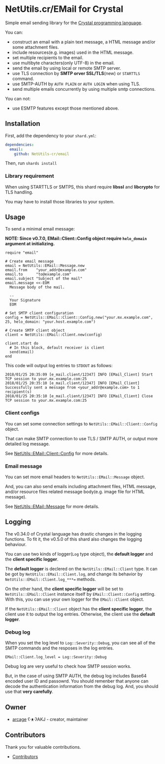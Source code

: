 # NetUtils.cr/EMail for Crystal

Simple email sending library for the [Crystal programming language](https://crystal-lang.org).

You can:

- construct an email with a plain text message, a HTML message and/or some attachment files.
- include resources(e.g. images) used in the HTML message.
- set multiple recipients to the email.
- use multibyte characters(only UTF-8) in the email.
- send the email by using local or remote SMTP server.
- use TLS connection by **SMTP orver SSL/TLS**(new) or `STARTTLS` command.
- use SMTP-AUTH by `AUTH PLAIN` or `AUTH LOGIN` when using TLS.
- send multiple emails concurrently by using multiple smtp connections.

You can not:

- use ESMTP features except those mentioned above.

## Installation

First, add the dependency to your `shard.yml`:

```yaml
dependencies:
  email:
    github: NetUtils-cr/email
```

Then, run `shards install`

### Library requirement

When using STARTTLS or SMTPS, this shard require **libssl** and **libcrypto** for TLS handling. 

You may have to install those libraries to your system.

## Usage

To send a minimal email message:

**NOTE: Since v0.7.0, EMail::Client::Config object require `helo_domain` argument at initializing.**

```crystal
require "email"

# Create email message
email = NetUtils::EMail::Message.new
email.from    "your_addr@example.com"
email.to      "to@example.com"
email.subject "Subject of the mail"
email.message <<-EOM
  Message body of the mail.

  --
  Your Signature
  EOM

# Set SMTP client configuration
config = NetUtils::EMail::Client::Config.new("your.mx.example.com", 25, helo_domain: "your.host.example.com")

# Create SMTP client object
client = NetUtils::EMail::Client.new(config)

client.start do
  # In this block, default receiver is client
  send(email)
end
```

This code will output log entries to `STDOUT` as follows:

```text
2018/01/25 20:35:09 [e_mail.client/12347] INFO [EMail_Client] Start TCP session to your.mx.example.com:25
2018/01/25 20:35:10 [e_mail.client/12347] INFO [EMail_Client] Successfully sent a message from <your_addr@example.com> to 1 recipient(s)
2018/01/25 20:35:10 [e_mail.client/12347] INFO [EMail_Client] Close TCP session to your.mx.example.com:25
```

### Client configs

You can set some connection settings to `NetUtils::EMail::Client::Config` object.

That can make SMTP connection to use TLS / SMTP AUTH, or output more detailed log message.

See [NetUtils::EMail::Client::Config](https://www.denchu.org/crystal-email/EMail/Client/Config.html) for more details.

### Email message

You can set more email headers to `NetUtils::EMail::Message` object.

And, you can also send emails including attachment files, HTML message, and/or resource files related message body(e.g. image file for HTML message).

See [NetUtils::EMail::Message](https://www.denchu.org/crystal-email/EMail/Message.html) for more details.

## Logging

The v0.34.0 of Crystal language has drastic changes in the logging functions. To fit it, the v0.5.0 of this shard also changes the logging behaviour.

You can use two kinds of logger(`Log` type object), the **default logger** and the **client specific logger**.

The **default logger** is declered on the `NetUtils::EMail::Client` type. It can be got by `NetUtils::EMail::Client.log`, and change its behavior by `NetUtils::EMail::Client.log_***=` methods.

On the other hand, the **client specific logger** will be set to `NetUtils::EMail::Client` instance itself by `EMail::Client::Config` setting. With this, you can use your own logger for the `EMail::Client` object.

If the `NetUtils::EMail::Client` object has the **client specific logger**, the client use it to output the log entries. Otherwise, the client use the **default logger**.

### Debug log

When you set the log level to `Log::Severity::Debug`, you can see all of the SMTP commands and the resposes in the log entries.

```crystal
EMail::Client.log_level = Log::Severity::Debug
```

Debug log are very useful to check how SMTP session works.

But, in the case of using SMTP AUTH, the debug log includes Base64 encoded user ID and passowrd. You should remenber that anyone can decode the authentication information from the debug log. And, you should use that **very carefully**.

## Owner

- [arcage](https://github.com/arcage) ʕ·ᴥ·ʔAKJ - creator, maintainer

## Contributors

Thank you for valuable contributions.

- [Contributors](https://github.com/NetUtils-cr/email/graphs/contributors)
